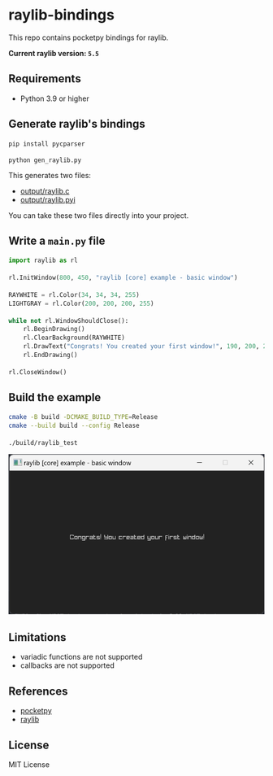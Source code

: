 # raylib-bindings

This repo contains pocketpy bindings for raylib.

**Current raylib version: `5.5`**

## Requirements

+ Python 3.9 or higher

## Generate raylib's bindings

```
pip install pycparser

python gen_raylib.py
```

This generates two files:

+ [output/raylib.c](https://github.com/pocketpy/raylib-bindings/blob/main/output/raylib.c)
+ [output/raylib.pyi](https://github.com/pocketpy/raylib-bindings/blob/main/output/raylib.pyi)

You can take these two files directly into your project.

## Write a `main.py` file

```python
import raylib as rl

rl.InitWindow(800, 450, "raylib [core] example - basic window")

RAYWHITE = rl.Color(34, 34, 34, 255)
LIGHTGRAY = rl.Color(200, 200, 200, 255)

while not rl.WindowShouldClose():
    rl.BeginDrawing()
    rl.ClearBackground(RAYWHITE)
    rl.DrawText("Congrats! You created your first window!", 190, 200, 20, LIGHTGRAY)
    rl.EndDrawing()

rl.CloseWindow()
```

## Build the example

```bash
cmake -B build -DCMAKE_BUILD_TYPE=Release
cmake --build build --config Release

./build/raylib_test
```

![raylibw_test.png](raylibw_test.png)

## Limitations

+ variadic functions are not supported
+ callbacks are not supported

## References

+ [pocketpy](https://github.com/pocketpy/pocketpy)
+ [raylib](https://github.com/raysan5/raylib)

## License

MIT License

